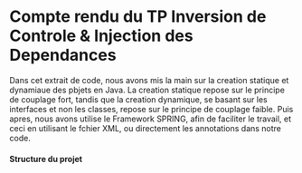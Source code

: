 <h1>Compte rendu du TP Inversion de Controle & Injection des Dependances</h1>

<p>Dans cet extrait de code, nous avons mis la main sur la creation statique et dynamiaue des pbjets en Java.
La creation statique repose sur le principe de couplage fort, tandis que la creation dynamique, se basant sur les interfaces et non les classes, repose sur le principe de couplage faible.
Puis apres, nous avons utilise le Framework SPRING, afin de faciliter le travail, et ceci en utilisant le fchier XML, ou directement les annotations dans notre code.
</p>

<h4>Structure du projet</h4>
